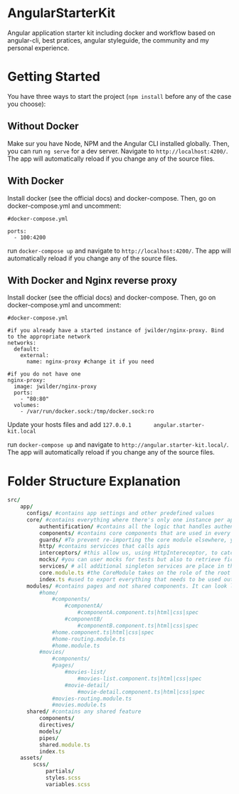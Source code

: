 # AngularStarterKit

Angular application starter kit including docker and workflow based on angular-cli, best pratices, angular styleguide, the community and my personal experience.


# Getting Started

You have three ways to start the project (`npm install` before any of the case you choose):

## Without Docker
Make sur you have Node, NPM and the Angular CLI installed globally. Then, you can run `ng serve` for a dev server. Navigate to `http://localhost:4200/`. The app will automatically reload if you change any of the source files.

## With Docker
Install docker (see the official docs) and docker-compose. Then, go on docker-compose.yml and uncomment:
```
#docker-compose.yml

ports:
  - 100:4200
```

run `docker-compose up` and navigate to `http://localhost:4200/`. The app will automatically reload if you change any of the source files.

## With Docker and Nginx reverse proxy
Install docker (see the official docs) and docker-compose. Then, go on docker-compose.yml and uncomment:
```
#docker-compose.yml

#if you already have a started instance of jwilder/nginx-proxy. Bind to the appropriate network
networks:
  default:
    external:
      name: nginx-proxy #change it if you need

#if you do not have one
nginx-proxy:
  image: jwilder/nginx-proxy
  ports:
    - "80:80"
  volumes:
    - /var/run/docker.sock:/tmp/docker.sock:ro
```

Update your hosts files and add `127.0.0.1       angular.starter-kit.local`

run `docker-compose up` and navigate to `http://angular.starter-kit.local/`. The app will automatically reload if you change any of the source files.

# Folder Structure Explanation
```ruby
src/
    app/
      configs/ #contains app settings and other predefined values
      core/ #contains everything where there's only one instance per application
          authentification/ #contains all the logic that handles authentication-cycle
          components/ #contains core components that are used in every page of the app like footer or header
          guards/ #To prevent re-importing the core module elsewhere, you should also add a guard for it in the core module’ constructor. It also contains all app guards like the ones that protect different routes
          http/ #contains servicces that calls apis
          interceptors/ #this allow us, using HttpIntereceptor, to catch and modify requests and responses from our API calls
          mocks/ #you can user mocks for tests but also to retrieve fictional data until the back is set up
          services/ # all additional singleton services are place in this folder
          core.module.ts #the CoreModule takes on the role of the root AppModule, but is not the one which get bootstrapped by Angular at run-time
          index.ts #used to export everything that needs to be used outside core module
      modules/ #contains pages and not shared components. It can look like:
          #home/
              #components/
                  #componentA/
                      #componentA.component.ts|html|css|spec
                  #componentB/
                      #componentB.component.ts|html|css|spec
              #home.component.ts|html|css|spec
              #home-routing.module.ts
              #home.module.ts
          #movies/
              #components/
              #pages/
                  #movies-list/
                      #movies-list.component.ts|html|css|spec
                  #movie-detail/
                      #movie-detail.component.ts|html|css|spec
              #movies-routing.module.ts
              #movies.module.ts
      shared/ #contains any shared feature
          components/
          directives/
          models/
          pipes/
          shared.module.ts
          index.ts
    assets/
        scss/
            partials/
            styles.scss
            variables.scss
```
